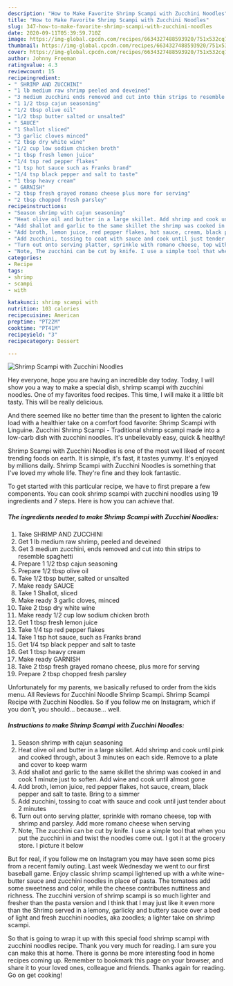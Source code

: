 ```yaml
---
description: "How to Make Favorite Shrimp Scampi with Zucchini Noodles"
title: "How to Make Favorite Shrimp Scampi with Zucchini Noodles"
slug: 347-how-to-make-favorite-shrimp-scampi-with-zucchini-noodles
date: 2020-09-11T05:39:59.710Z
image: https://img-global.cpcdn.com/recipes/6634327488593920/751x532cq70/shrimp-scampi-with-zucchini-noodles-recipe-main-photo.jpg
thumbnail: https://img-global.cpcdn.com/recipes/6634327488593920/751x532cq70/shrimp-scampi-with-zucchini-noodles-recipe-main-photo.jpg
cover: https://img-global.cpcdn.com/recipes/6634327488593920/751x532cq70/shrimp-scampi-with-zucchini-noodles-recipe-main-photo.jpg
author: Johnny Freeman
ratingvalue: 4.3
reviewcount: 15
recipeingredient:
- " SHRIMP AND ZUCCHINI"
- "1 lb medium raw shrimp peeled and deveined"
- "3 medium zucchini ends removed and cut into thin strips to resemble spaghetti"
- "1 1/2 tbsp cajun seasoning"
- "1/2 tbsp olive oil"
- "1/2 tbsp butter salted or unsalted"
- " SAUCE"
- "1 Shallot sliced"
- "3 garlic cloves minced"
- "2 tbsp dry white wine"
- "1/2 cup low sodium chicken broth"
- "1 tbsp fresh lemon juice"
- "1/4 tsp red pepper flakes"
- "1 tsp hot sauce such as Franks brand"
- "1/4 tsp black pepper and salt to taste"
- "1 tbsp heavy cream"
- " GARNISH"
- "2 tbsp fresh grayed romano cheese plus more for serving"
- "2 tbsp chopped fresh parsley"
recipeinstructions:
- "Season shrimp with cajun seasoning"
- "Heat olive oil and butter in a large skillet. Add shrimp and cook until.pink and cooked through, about 3 minutes on each side. Remove to a plate and cover to keep warm"
- "Add shallot and garlic to the same skillet the shrimp was cooked in and cook 1 minute just to soften. Add wine and cook until almost gone"
- "Add broth, lemon juice, red pepper flakes, hot sauce, cream, black pepper and salt to taste. Bring to a simmer"
- "Add zucchini, tossing to coat with sauce and cook until just tender about 2 minutes"
- "Turn out onto serving platter, sprinkle with romano cheese, top with shrimp and parsley. Add more romano cheese when serving"
- "Note, The zucchini can be cut by knife. I use a simple tool that when you put the zucchini in and twist the noodles come out. I got it at the grocery store. I picture it below"
categories:
- Recipe
tags:
- shrimp
- scampi
- with

katakunci: shrimp scampi with 
nutrition: 103 calories
recipecuisine: American
preptime: "PT22M"
cooktime: "PT41M"
recipeyield: "3"
recipecategory: Dessert

---
```



![Shrimp Scampi with Zucchini Noodles](https://img-global.cpcdn.com/recipes/6634327488593920/751x532cq70/shrimp-scampi-with-zucchini-noodles-recipe-main-photo.jpg)

Hey everyone, hope you are having an incredible day today. Today, I will show you a way to make a special dish, shrimp scampi with zucchini noodles. One of my favorites food recipes. This time, I will make it a little bit tasty. This will be really delicious.

And there seemed like no better time than the present to lighten the caloric load with a healthier take on a comfort food favorite: Shrimp Scampi with Linguine. Zucchini Shrimp Scampi - Traditional shrimp scampi made into a low-carb dish with zucchini noodles. It&#39;s unbelievably easy, quick &amp; healthy!

Shrimp Scampi with Zucchini Noodles is one of the most well liked of recent trending foods on earth. It is simple, it's fast, it tastes yummy. It's enjoyed by millions daily. Shrimp Scampi with Zucchini Noodles is something that I've loved my whole life. They're fine and they look fantastic.


To get started with this particular recipe, we have to first prepare a few components. You can cook shrimp scampi with zucchini noodles using 19 ingredients and 7 steps. Here is how you can achieve that.

<!--inarticleads1-->

##### The ingredients needed to make Shrimp Scampi with Zucchini Noodles:

1. Take  SHRIMP AND ZUCCHINI
1. Get 1 lb medium raw shrimp, peeled and deveined
1. Get 3 medium zucchini, ends removed and cut into thin strips to resemble spaghetti
1. Prepare 1 1/2 tbsp cajun seasoning
1. Prepare 1/2 tbsp olive oil
1. Take 1/2 tbsp butter, salted or unsalted
1. Make ready  SAUCE
1. Take 1 Shallot, sliced
1. Make ready 3 garlic cloves, minced
1. Take 2 tbsp dry white wine
1. Make ready 1/2 cup low sodium chicken broth
1. Get 1 tbsp fresh lemon juice
1. Take 1/4 tsp red pepper flakes
1. Take 1 tsp hot sauce, such as Franks brand
1. Get 1/4 tsp black pepper and salt to taste
1. Get 1 tbsp heavy cream
1. Make ready  GARNISH
1. Take 2 tbsp fresh grayed romano cheese, plus more for serving
1. Prepare 2 tbsp chopped fresh parsley


Unfortunately for my parents, we basically refused to order from the kids menu. All Reviews for Zucchini Noodle Shrimp Scampi. Shrimp Scampi Recipe with Zucchini Noodles. So if you follow me on Instagram, which if you don&#39;t, you should… because… well. 

<!--inarticleads2-->

##### Instructions to make Shrimp Scampi with Zucchini Noodles:

1. Season shrimp with cajun seasoning
1. Heat olive oil and butter in a large skillet. Add shrimp and cook until.pink and cooked through, about 3 minutes on each side. Remove to a plate and cover to keep warm
1. Add shallot and garlic to the same skillet the shrimp was cooked in and cook 1 minute just to soften. Add wine and cook until almost gone
1. Add broth, lemon juice, red pepper flakes, hot sauce, cream, black pepper and salt to taste. Bring to a simmer
1. Add zucchini, tossing to coat with sauce and cook until just tender about 2 minutes
1. Turn out onto serving platter, sprinkle with romano cheese, top with shrimp and parsley. Add more romano cheese when serving
1. Note, The zucchini can be cut by knife. I use a simple tool that when you put the zucchini in and twist the noodles come out. I got it at the grocery store. I picture it below


But for real, if you follow me on Instagram you may have seen some pics from a recent family outing. Last week Wednesday we went to our first baseball game. Enjoy classic shrimp scampi lightened up with a white wine-butter sauce and zucchini noodles in place of pasta. The tomatoes add some sweetness and color, while the cheese contributes nuttiness and richness. The zucchini version of shrimp scampi is so much lighter and fresher than the pasta version and I think that I may just like it even more than the Shrimp served in a lemony, garlicky and buttery sauce over a bed of light and fresh zucchini noodles, aka zoodles; a lighter take on shrimp scampi. 

So that is going to wrap it up with this special food shrimp scampi with zucchini noodles recipe. Thank you very much for reading. I am sure you can make this at home. There is gonna be more interesting food in home recipes coming up. Remember to bookmark this page on your browser, and share it to your loved ones, colleague and friends. Thanks again for reading. Go on get cooking!
